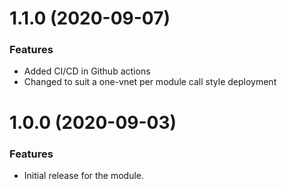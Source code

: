 # 1.1.0 (2020-09-07)

### Features

* Added CI/CD in Github actions
* Changed to suit a one-vnet per module call style deployment

# 1.0.0 (2020-09-03)

### Features

* Initial release for the module.
